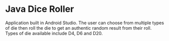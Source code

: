 # Java Dice Roller
Application built in Android Studio. The user can choose from multiple types of die then roll the die to get an authentic random result from their roll. Types of die available include D4, D6 and D20.
